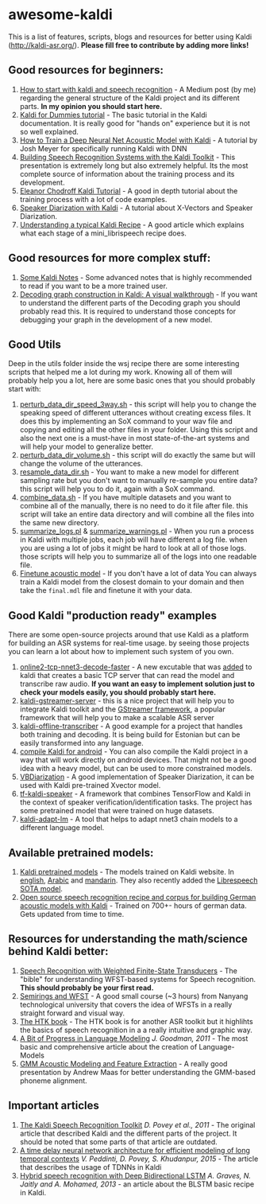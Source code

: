 # awesome-kaldi
This is a list of features, scripts, blogs and resources for better using Kaldi (http://kaldi-asr.org/). **Please fill free to contribute by adding more links!**

## Good resources for beginners:
1. [How to start with kaldi and speech recognition](https://towardsdatascience.com/how-to-start-with-kaldi-and-speech-recognition-a9b7670ffff6) - A Medium post (by me) regarding the general structure of the Kaldi project and its different parts. **In my opinion you should start here.**
2. [Kaldi for Dummies tutorial](http://kaldi-asr.org/doc/kaldi_for_dummies.html) - The basic tutorial in the Kaldi documentation. It is really good for "hands on" experience but it is not so well explained.
3. [How to Train a Deep Neural Net Acoustic Model with Kaldi](http://jrmeyer.github.io/asr/2016/12/15/DNN-AM-Kaldi.html) - A tutorial by Josh Meyer for specifically running Kaldi with DNN
4. [Building Speech Recognition Systems with the Kaldi Toolkit](https://www.clsp.jhu.edu/wp-content/uploads/2016/06/Building-Speech-Recognition-Systems-with-the-Kaldi-Toolkit.pdf) - This presentation is extremely long but also extremely helpful. Its the most complete source of information about the training process and its development.
5. [Eleanor Chodroff Kaldi Tutorial](https://www.eleanorchodroff.com/tutorial/kaldi/) - A good in depth tutorial about the training process with a lot of code examples.
6. [Speaker Diarization with Kaldi](https://towardsdatascience.com/speaker-diarization-with-kaldi-e30301b05cc8) - A tutorial about X-Vectors and Speaker Diarization.
7. [Understanding a typical Kaldi Recipe](https://medium.com/@qianhwan/understanding-kaldi-recipes-with-mini-librispeech-example-part-1-hmm-models-472a7f4a0488) - A good article which explains what each stage of a mini_librispeech recipe does. 

## Good resources for more complex stuff:
1. [Some Kaldi Notes](http://jrmeyer.github.io/asr/2016/02/01/Kaldi-notes.html) - Some advanced notes that is highly recommended to read if you want to be a more trained user.
2. [Decoding graph construction in Kaldi: A visual walkthrough](http://vpanayotov.blogspot.com/2012/06/kaldi-decoding-graph-construction.html) - If you want to understand the different parts of the Decoding graph you should probably read this. It is required to understand those concepts for debugging your graph in the development of a new model.

## Good Utils
Deep in the utils folder inside the wsj recipe there are some interesting scripts that helped me a lot during my work. Knowing all of them will probably help you a lot, here are some basic ones that you should probably start with:
1. [perturb_data_dir_speed_3way.sh](https://github.com/kaldi-asr/kaldi/blob/master/egs/wsj/s5/utils/data/perturb_data_dir_speed_3way.sh) - this script will help you to change the speaking speed of different utterances without creating excess files. It does this by implementing an SoX command to your wav file and copying and editing all the other files in your folder. Using this script and also the next one is a must-have in most state-of-the-art systems and will help your model to generalize better.
2. [perturb_data_dir_volume.sh](https://github.com/kaldi-asr/kaldi/blob/master/egs/wsj/s5/utils/data/perturb_data_dir_volume.sh) - this script will do exactly the same but will change the volume of the utterances.
3. [resample_data_dir.sh](https://github.com/kaldi-asr/kaldi/blob/master/egs/wsj/s5/utils/data/resample_data_dir.sh) - You want to make a new model for different sampling rate but you don't want to manually re-sample you entire data? this script will help you to do it, again with a SoX command.
4. [combine_data.sh](https://github.com/kaldi-asr/kaldi/blob/master/egs/wsj/s5/utils/combine_data.sh) - If you have multiple datasets and you want to combine all of the manually, there is no need to do it file after file. this script will take an entire data directory and will combine all the files into the same new directory.
5. [summarize_logs.pl](https://github.com/kaldi-asr/kaldi/blob/master/egs/wsj/s5/utils/summarize_logs.pl) & [summarize_warnings.pl](https://github.com/kaldi-asr/kaldi/blob/master/egs/wsj/s5/utils/summarize_warnings.pl) - When you run a process in Kaldi with multiple jobs, each job will have different a log file. when you are using a lot of jobs it might be hard to look at all of those logs. those scripts will help you to summarize all of the logs into one readable file.
6. [Finetune acoustic model](https://github.com/kaldi-asr/kaldi/blob/master/egs/rm/s5/local/chain/tuning/run_tdnn_wsj_rm_1a.sh) - If you don't have a lot of data You can always train a Kaldi model from the closest domain to your domain and then take the `final.mdl` file and finetune it with your data.

## Good Kaldi "production ready" examples 
There are some open-source projects around that use Kaldi as a platform for building an ASR systems for real-time usage. by seeing those projects you can learn a lot about how to implement such system of you own.
1. [online2-tcp-nnet3-decode-faster](https://github.com/kaldi-asr/kaldi/blob/master/src/online2bin/online2-tcp-nnet3-decode-faster.cc) - A new excutable that was [added](https://github.com/kaldi-asr/kaldi/pull/2938) to kaldi that creates a basic TCP server that can read the model and transcribe raw audio. **If you want an easy to implement solution just to check your models easily, you should probably start here.**
2. [kaldi-gstreamer-server](https://github.com/alumae/kaldi-gstreamer-server) - this is a nice project that will help you to integrate Kaldi toolkit and the [GStreamer framework](https://gstreamer.freedesktop.org/documentation/application-development/introduction/gstreamer.html), a popular framework that will help you to make a scalable ASR server
3. [kaldi-offline-transcriber](https://github.com/alumae/kaldi-offline-transcriber) - A good example for a project that handles both training and decoding. It is being build for Estonian but can be easily transformed into any language.
4. [compile Kaldi for android](http://jcsilva.github.io/2017/03/18/compile-kaldi-android/) - You can also compile the Kaldi project in a way that will work directly on android devices. That might not be a good idea with a heavy model, but can be used to more constrained models.
5. [VBDiarization](https://github.com/Jamiroquai88/VBDiarization) - A good implementation of Speaker Diarization, it can be used with Kaldi pre-trained Xvector model.
6. [tf-kaldi-speaker](https://github.com/mycrazycracy/tf-kaldi-speaker) - A framework that combines TensorFlow and Kaldi in the context of speaker verification/identification tasks. The project has some pretrained model that were trained on huge datasets.
7. [kaldi-adapt-lm](https://github.com/gooofy/kaldi-adapt-lm) - A tool that helps to adapt nnet3 chain models to a different language model.

## Available pretrained models:
1. [Kaldi pretrained models](https://kaldi-asr.org/models.html) - The models trained on Kaldi website. In [english](https://kaldi-asr.org/models/m1), [Arabic](https://kaldi-asr.org/models/m9) and [mandarin](https://kaldi-asr.org/models/m11). They also recently added the [Librespeech SOTA model](https://kaldi-asr.org/models/m13).
2. [Open source speech recognition recipe and corpus for building German acoustic models with Kaldi](https://github.com/uhh-lt/kaldi-tuda-de) - Trained on 700+- hours of german data. Gets updated from time to time.

## Resources for understanding the math/science behind Kaldi better:
1. [Speech Recognition with Weighted Finite-State Transducers](https://cs.nyu.edu/~mohri/pub/hbka.pdf) - The "bible" for understanding WFST-based systems for Speech recognition. **This should probably be your first read.**
2. [Semirings and WFST](https://www.youtube.com/watch?v=1aEinrlyp8w&list=PLxbPHSSMPBeicXAHVfyFvGfCywRCq39Mp) - A good small course (~3 hours) from Nanyang technological university that covers the idea of WFSTs in a really straight forward and visual way.
3. [The HTK book](http://www.dsic.upv.es/docs/posgrado/20/RES/materialesDocentes/alejandroViewgraphs/htkbook.pdf) - The HTK book is for another ASR toolkit but it highlihts the basics of speech recognition in a a really intuitive and graphic way.
4. [A Bit of Progress in Language Modeling](http://www-labs.iro.umontreal.ca/~felipe/IFT6285-Automne2018/resources-2011/Articles/goodman2001.pdf) *J. Goodman, 2011* - The most basic and comprehensive article about the creation of Language-Models
5. [GMM Acoustic Modeling and Feature Extraction](https://web.stanford.edu/class/cs224s/lectures/224s.17.lec5.pdf) - A really good presentation by Andrew Maas for better understanding the GMM-based phoneme alignment.

## Important articles
1. [The Kaldi Speech Recognition Toolkit](https://homepages.inf.ed.ac.uk/aghoshal/pubs/asru11-kaldi.pdf) *D. Povey et al., 2011* - The original article that described Kaldi and the different parts of the project. It should be noted that some parts of that article are outdated.
2. [A time delay neural network architecture for efficient modeling of long
temporal contexts](https://www.danielpovey.com/files/2015_interspeech_multisplice.pdf) *V. Peddinti, D. Povey, S. Khudanpur, 2015* - The article that describes the usage of TDNNs in Kaldi
3. [Hybrid speech recognition with Deep Bidirectional LSTM](https://www.cs.toronto.edu/~graves/asru_2013.pdf) *A. Graves, N. Jaitly and A. Mohamed, 2013* - an article about the BLSTM basic recipe in Kaldi.
